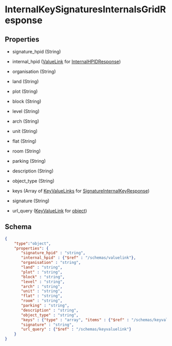 # InternalKeySignaturesInternalsGridResponse
## Properties
- signature_hpid (String)

   
- internal_hpid ([ValueLink](ValueLink.md) for [InternalHPIDResponse](InternalHPIDResponse.md))

   
- organisation (String)

   
- land (String)

   
- plot (String)

   
- block (String)

   
- level (String)

   
- arch (String)

   
- unit (String)

   
- flat (String)

   
- room (String)

   
- parking (String)

   
- description (String)

   
- object_type (String)

   
- keys (Array of [KeyValueLinks](KeyValueLink.md) for [SignatureInternalKeyResponse](SignatureInternalKeyResponse.md))

   
- signature (String)

   
- url_query ([KeyValueLink](KeyValueLink.md) for [object](object.md))

   

## Schema
```json
{
    "type":"object",
    "properties": {
       "signature_hpid" : "string",
       "internal_hpid" : {"$ref" : "/schemas/valuelink"},
       "organisation" : "string",
       "land" : "string",
       "plot" : "string",
       "block" : "string",
       "level" : "string",
       "arch" : "string",
       "unit" : "string",
       "flat" : "string",
       "room" : "string",
       "parking" : "string",
       "description" : "string",
       "object_type" : "string",
       "keys" : {"type" : "array", "items" : {"$ref" : "/schemas/keyvaluelink"}},
       "signature" : "string",
       "url_query" : {"$ref" : "/schemas/keyvaluelink"}
    }
}
```

